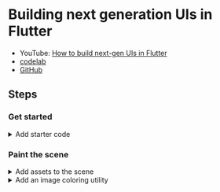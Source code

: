 # Building next generation UIs in Flutter

- YouTube: [How to build next-gen UIs in Flutter](https://www.youtube.com/watch?v=HQT8ABlgsq0)
- [codelab](https://codelabs.developers.google.com/codelabs/flutter-next-gen-uis)
- [GitHub](https://github.com/flutter/codelabs/tree/main/next-gen-ui)

## Steps

### Get started

<details>
<summary>Add starter code</summary>

![step2-add-starter-code](./assets/references/step2-add-starter-code.png)
+ [Go tag](https://github.com/gzupark/flutter-next-gen-ui/tree/step2-add-starter-code)
+ [Go main](https://github.com/GzuPark/flutter-next-gen-ui)

</details>

### Paint the scene

<details>
<summary>Add assets to the scene</summary>

![step3-add-assets-to-the-scene](./assets/references/step3-add-assets-to-the-scene.png)
+ [Go tag](https://github.com/gzupark/flutter-next-gen-ui/tree/step3-add-assets-to-the-scene)
+ [Go main](https://github.com/GzuPark/flutter-next-gen-ui)

</details>

<details>
<summary>Add an image coloring utility</summary>

![step3-add-an-image-coloring-utility](./assets/references/step3-add-an-image-coloring-utility.png)
+ [Go tag](https://github.com/gzupark/flutter-next-gen-ui/tree/step3-add-an-image-coloring-utility)
+ [Go main](https://github.com/GzuPark/flutter-next-gen-ui)

</details>
